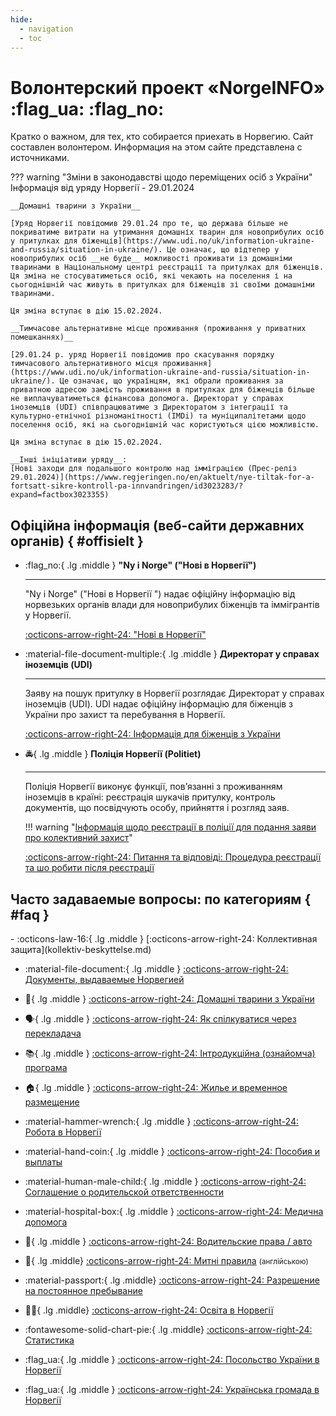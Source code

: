 ```yaml
---
hide:
  - navigation
  - toc
---
```


# Волонтерский проект «NorgeINFO» :flag_ua: :flag_no: 

Кратко о важном, для тех, кто собирается приехать в Норвегию. Сайт составлен волонтером. Информация на этом сайте представлена с источниками. 

??? warning "Зміни в законодавстві щодо переміщених осіб з України"
    Інформація від уряду Норвегії - 29.01.2024
    
    __Домашні тварини з України__

    [Уряд Норвегії повідомив 29.01.24 про те, що держава більше не покриватиме витрати на утримання домашніх тварин для новоприбулих осіб у притулках для біженців](https://www.udi.no/uk/information-ukraine-and-russia/situation-in-ukraine/). Це означає, що відтепер у новоприбулих осіб __не буде__ можливості проживати із домашніми тваринами в Національному центрі реєстрації та притулках для біженців. Ця зміна не стосуватиметься осіб, які чекають на поселення і на сьогоднішній час живуть в притулках для біженців зі своїми домашніми тваринами.

    Ця зміна вступає в дію 15.02.2024.
    
    __Тимчасове альтернативне місце проживання (проживання у приватних помешканнях)__

    [29.01.24 р. уряд Норвегії повідомив про скасування порядку тимчасового альтернативного місця проживання](https://www.udi.no/uk/information-ukraine-and-russia/situation-in-ukraine/). Це означає, що українцям, які обрали проживання за приватною адресою замість проживання в притулках для біженців більше не виплачуватиметься фінансова допомога. Директорат у справах іноземців (UDI) співпрацюватиме з Директоратом з інтеграції та культурно-етнічної різноманітності (IMDi) та муніципалітетами щодо поселення осіб, які на сьогоднішній час користуються цією можливістю.

    Ця зміна вступає в дію 15.02.2024.

    __Інші ініціативи уряду__:
    [Нові заходи для подальшого контролю над імміграцією (Прес-реліз 29.01.2024)](https://www.regjeringen.no/en/aktuelt/nye-tiltak-for-a-fortsatt-sikre-kontroll-pa-innvandringen/id3023283/?expand=factbox3023355) 


## Офіційна інформація (веб-сайти державних органів) { #offisielt }
  
<div class="grid cards" markdown>

-   :flag_no:{ .lg .middle } **"Ny i Norge" ("Нові в Норвегії")**

    ---
    "Ny i Norge" ("Нові в Норвегії ") надає офіційну інформацію від норвезьких органів влади для новоприбулих біженців та іммігрантів у Норвегії.

    [:octicons-arrow-right-24: "Нові в Норвегії"](https://www.nyinorge.no/uk/)


-   :material-file-document-multiple:{ .lg .middle } **Директорат у справах іноземців (UDI)**
     
    ---
    Заяву на пошук притулку в Норвегії розглядає Директорат у справах іноземців (UDI). UDI надає офіційну інформацію для біженців з України про захист та перебування в Норвегії.

    [:octicons-arrow-right-24: Інформація для біженців з України](https://www.udi.no/uk/information-ukraine-and-russia/situation-in-ukraine/)

-   :oncoming_police_car:{ .lg .middle } **Поліція Норвегії (Politiet)**
     
    ---
    Поліція Норвегії виконує функції, пов’язанні з проживанням іноземців в країні: реєстрація шукачів притулку, контроль документів, що посвідчують особу, прийняття і розгляд заяв.

    !!! warning "[Інформація щодо реєстрації в поліції для подання заяви про колективний захист](https://www.politiet.no/tjenester/opphold-i-norge-og-asyl/ukraina/ukrainsk/slik-soker-ukrainske-borgere-kollektiv-beskyttelse-i-norge/)"
    
    [:octicons-arrow-right-24: Питання та відповіді: Процедура реєстрації та шо робити після реєстрації](https://www.politiet.no/tjenester/opphold-i-norge-og-asyl/ukraina/ukrainsk/sporsmal-og-svar/)
</div>

## Часто задаваемые вопросы: по категориям { #faq }
<div class="grid cards" markdown>
-   :octicons-law-16:{ .lg .middle } [:octicons-arrow-right-24: Коллективная защита](kollektiv-beskyttelse.md)

-   :material-file-document:{ .lg .middle } [:octicons-arrow-right-24: Документы, выдаваемые Норвегией](dokumenter.md)

-   :guide_dog:{ .lg .middle } [:octicons-arrow-right-24: Домашні тварини з України](kjaeledyr.md)

-   :speaking_head:{ .lg .middle }
[:octicons-arrow-right-24: Як спілкуватися через перекладача](https://www.imdi.no/globalassets/illustrasjoner/ukraina/a-fore-en-samtale-via-tolk_ukrainsk.pdf)


    
-   :books:{ .lg .middle } [:octicons-arrow-right-24: Інтродукційна (ознайомча) програма](introduksjonsprogram.md)
   
-   :house:{ .lg .middle } [:octicons-arrow-right-24: Жилье и временное размещение](bolig.md)

-   :material-hammer-wrench:{ .lg .middle } [:octicons-arrow-right-24: Робота в Норвегії](jobb.md)
    
-   :material-hand-coin:{ .lg .middle } [:octicons-arrow-right-24: Пособия и выплаты](stotte.md)

-   :material-human-male-child:{ .lg .middle } [:octicons-arrow-right-24: Соглашение о родительской ответственности](avtale-om-foreldreansvar.md)  


-   :material-hospital-box:{ .lg .middle } [:octicons-arrow-right-24: Медична допомога](helsehjelp.md)

-   :red_car:{ .lg .middle }  [:octicons-arrow-right-24: Водительские права / авто](forerkort-og-bil.md)


-   :customs:{ .lg .middle} [:octicons-arrow-right-24: Митні правила](https://www.toll.no/en/travelling-to-and-from-norway/travel-to-norway/) <small>(англійською)</small>

-   :material-passport:{ .lg .middle} [:octicons-arrow-right-24: Разрешение на постоянное пребывание](permanent-oppholdstillatelse.md)


-   :woman_student:{ .lg .middle}   [:octicons-arrow-right-24: Освіта в Норвегії](utdanning.md)

-   :fontawesome-solid-chart-pie:{ .lg .middle} [:octicons-arrow-right-24: Статистика](statistikk.md)

-   :flag_ua:{ .lg .middle } [:octicons-arrow-right-24: Посольство України в Норвегії](https://norway.mfa.gov.ua/)


-   :flag_ua:{ .lg .middle } [:octicons-arrow-right-24: Українська громада в Норвегії](https://www.facebook.com/DenUkrainskeForeningiNorge/)

</div>
